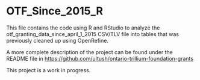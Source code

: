 # OTF_Since_2015_R
This file contains the code using R and RStudio to analyze the otf_granting_data_since_april_1_2015 CSV/TLV file into tables that was previously cleaned up using OpenRefine.

A more complete description of the project can be found under the README file in https://github.com/ultush/ontario-trillium-foundation-grants

This project is a work in progress.

